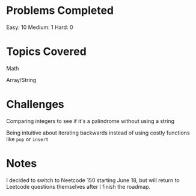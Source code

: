 # Problems Completed

Easy: 10
Medium: 1
Hard: 0

# Topics Covered

Math

Array/String

# Challenges

Comparing integers to see if it's a palindrome without using a string

Being intuitive about iterating backwards instead of using costly functions like `pop` or `insert`

# Notes

I decided to switch to Neetcode 150 starting June 18, but will return to Leetcode questions themselves
after I finish the roadmap.